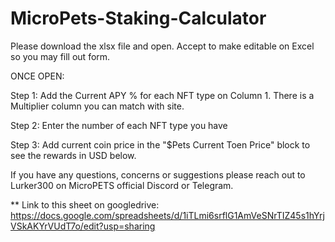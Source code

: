 # MicroPets-Staking-Calculator

Please download the xlsx file and open.
Accept to make editable on Excel so you may fill out form.

ONCE OPEN:

Step 1: Add the Current APY % for each NFT type on Column 1. There is a Multiplier column you can match with site.

Step 2: Enter the number of each NFT type you have

Step 3: Add current coin price in the "$Pets Current Toen Price" block to see the rewards in USD below.


If you have any questions, concerns or suggestions please reach out to Lurker300 on MicroPETS official Discord or Telegram.

** Link to this sheet on googledrive: https://docs.google.com/spreadsheets/d/1iTLmi6srflG1AmVeSNrTIZ45s1hYrjVSkAKYrVUdT7o/edit?usp=sharing
